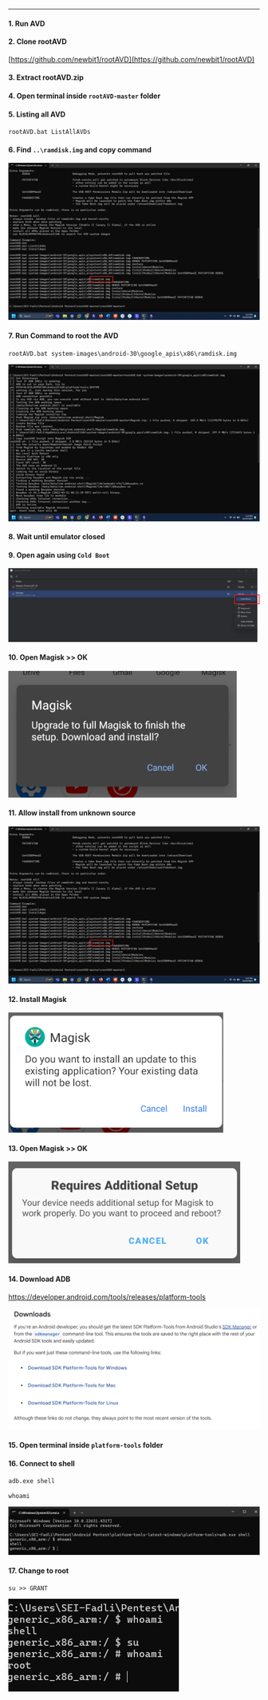 

---

#### 1. Run AVD
#### 2. Clone rootAVD
[https://github.com/newbit1/rootAVD](https://github.com/newbit1/rootAVD)
#### 3. Extract rootAVD.zip
#### 4. Open terminal inside `rootAVD-master` folder
#### 5. Listing all AVD
```
rootAVD.bat ListAllAVDs
```
#### 6. Find `..\ramdisk.img` and copy command
![](/Android-Pentest/Setup/Images/Rooting%20AVD/Screenshot%202024-10-24%20131551.png)

#### 7. Run Command to root the AVD
```
rootAVD.bat system-images\android-30\google_apis\x86\ramdisk.img
```
![](/Android-Pentest/Setup/Images/Rooting%20AVD/Pasted%20image%2020241024131934.png)

#### 8. Wait until emulator closed
#### 9. Open again using `Cold Boot`
![](/Android-Pentest/Setup/Images/Rooting%20AVD/Screenshot%202024-10-24%20132021.png)

#### 10. Open Magisk >> OK
![](/Android-Pentest/Setup/Images/Rooting%20AVD/Screenshot%202024-10-24%20132254.png)

#### 11. Allow install from unknown source
![](/Android-Pentest/Setup/Images/Rooting%20AVD/Screenshot%202024-10-24%20131551.png)

#### 12. Install Magisk
![](/Android-Pentest/Setup/Images/Rooting%20AVD/Screenshot%202024-10-24%20132502.png)

#### 13. Open Magisk >> OK
![](/Android-Pentest/Setup/Images/Rooting%20AVD/Pasted%20image%2020241024132602.png)

#### 14. Download ADB
https://developer.android.com/tools/releases/platform-tools

![](/Android-Pentest/Setup/Images/Rooting%20AVD/Pasted%20image%2020241024133234.png)

#### 15. Open terminal inside `platform-tools` folder
#### 16. Connect to shell
```
adb.exe shell
```
```
whoami
```
![](/Android-Pentest/Setup/Images/Rooting%20AVD/Pasted%20image%2020241024133533.png)
#### 17. Change to root
```
su >> GRANT
```
![](/Android-Pentest/Setup/Images/Rooting%20AVD/Pasted%20image%2020241024134021.png)